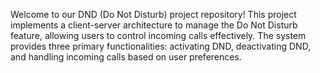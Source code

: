 Welcome to our DND (Do Not Disturb) project repository! This project implements a client-server architecture to manage the Do Not Disturb feature, allowing users to control incoming calls effectively. The system provides three primary functionalities: activating DND, deactivating DND, and handling incoming calls based on user preferences.
